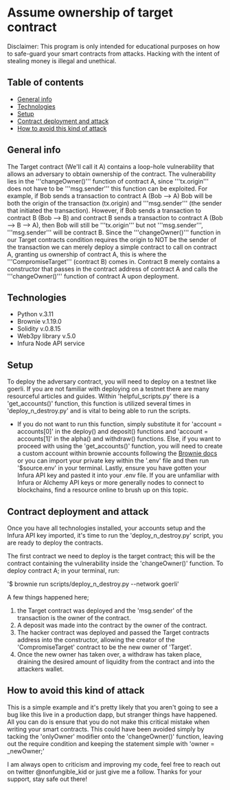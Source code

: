 # Assume ownership of target contract

Disclaimer: This program is only intended for educational purposes on how to safe-guard your smart contracts from attacks. Hacking with the intent of stealing money is illegal and unethical.

## Table of contents
* [General info](#general-info)
* [Technologies](#technologies)
* [Setup](#setup)
* [Contract deployment and attack](#contract-deployment-and-attack)
* [How to avoid this kind of attack](#how-to-avoid-this-kind-of-attack)


## General info
The Target contract (We'll call it A) contains a loop-hole vulnerability that allows an adversary to obtain ownership of the contract. The vulnerability lies in the '''changeOwner()''' function of contract A, since '''tx.origin''' does not have to be '''msg.sender''' this function can be exploited. For example, if Bob sends a transaction to contract A (Bob --> A) Bob will be both the origin of the transaction (tx.origin) and '''msg.sender''' (the sender that initiated the transaction). However, if Bob sends a transaction to contract B (Bob --> B) and contract B sends a transaction to contract A (Bob --> B --> A), then Bob will still be '''tx.origin''' but not '''msg.sender''', '''msg.sender''' will be contract B.
Since the '''changeOwner()''' function in our Target contracts condition requires the origin to NOT be the sender of the transaction we can merely deploy a simple contract to call on contract A, granting us ownership of contract A, this is where the '''CompromiseTarget''' (contract B) comes in. Contract B merely contains a constructor that passes in the contract address of contract A and calls the '''changeOwner()''' function of contract A upon deployment.


## Technologies
* Python v.3.11
* Brownie v.1.19.0
* Solidity v.0.8.15
* Web3py library v.5.0
* Infura Node API service


## Setup
To deploy the adversary contract, you will need to deploy on a testnet like goerli. If you are not familiar with deploying on a testnet there are many resourceful articles and guides. 
Within 'helpful_scripts.py' there is a 'get_accounts()' function, this function is utilized several times in 'deploy_n_destroy.py' and is vital to being able to run the scripts. 
* If you do not want to run this function, simply substitute it for 'account = accounts[0]' in the deploy() and deposit() functions and 'account = accounts[1]' in the alpha() and withdraw() functions. 
Else, if you want to proceed with using the 'get_accounts()' function, you will need to create a custom account within brownie accounts following the [Brownie docs](https://eth-brownie.readthedocs.io/en/stable/account-management.html) or you can import your private key within the '.env' file and then run '$source.env' in your terminal. 
Lastly, ensure you have gotten your Infura API key and pasted it into your .env file. If you are unfamiliar with Infura or Alchemy API keys or more generally nodes to connect to blockchains, find a resource online to brush up on this topic.


## Contract deployment and attack
Once you have all technologies installed, your accounts setup and the Infura API key imported, it's time to run the 'deploy_n_destroy.py' script, you are ready to deploy the contracts.

The first contract we need to deploy is the target contract; this will be the contract containing the vulnerability inside the 'changeOwner()' function. 
To deploy contract A; in your terminal, run:

'$ brownie run scripts/deploy_n_destroy.py --network goerli'

A few things happened here; 
1. the Target contract was deployed and the 'msg.sender' of the transaction is the owner of the contract. 
2. A deposit was made into the contract by the owner of the contract. 
3. The hacker contract was deployed and passed the Target contracts address into the constructor, allowing the creator of the 'CompromiseTarget' contract to be the new owner of 'Target'.  
4. Once the new owner has taken over, a withdraw has taken place, draining the desired amount of liquidity from the contract and into the attackers wallet. 


## How to avoid this kind of attack
This is a simple example and it's pretty likely that you aren't going to see a bug like this live in a production dapp, but stranger things have happened. All you can do is ensure that you do not make this critical mistake when writing your smart contracts. This could have been avoided simply by tacking the 'onlyOwner' modifier onto the 'changeOwner()' function, leaving out the require condition and keeping the statement simple with 'owner = _newOwner;'


I am always open to criticism and improving my code, feel free to reach out on twitter @nonfungible_kid or just give me a follow. Thanks for your support, stay safe out there!
